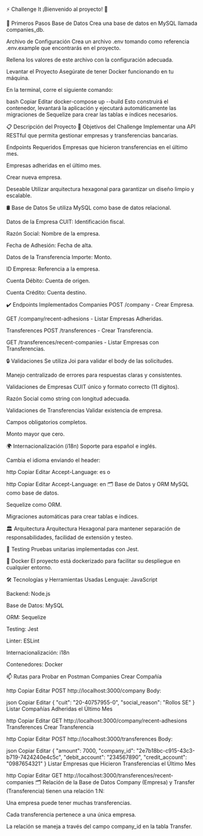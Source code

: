 ⚡️ Challenge It 
¡Bienvenido al proyecto! 🙌

🚀 Primeros Pasos
Base de Datos
Crea una base de datos en MySQL llamada companies_db.

Archivo de Configuración
Crea un archivo .env tomando como referencia .env.example que encontrarás en el proyecto.

Rellena los valores de este archivo con la configuración adecuada.

Levantar el Proyecto
Asegúrate de tener Docker funcionando en tu máquina.

En la terminal, corre el siguiente comando:

bash
Copiar
Editar
docker-compose up --build
Esto construirá el contenedor, levantará la aplicación y ejecutará automáticamente las migraciones de Sequelize para crear las tablas e índices necesarios.

📋 Descripción del Proyecto
🎯 Objetivos del Challenge
Implementar una API RESTful que permita gestionar empresas y transferencias bancarias.

Endpoints Requeridos
Empresas que hicieron transferencias en el último mes.

Empresas adheridas en el último mes.

Crear nueva empresa.

Deseable
Utilizar arquitectura hexagonal para garantizar un diseño limpio y escalable.

🛢️ Base de Datos
Se utiliza MySQL como base de datos relacional.

Datos de la Empresa
CUIT: Identificación fiscal.

Razón Social: Nombre de la empresa.

Fecha de Adhesión: Fecha de alta.

Datos de la Transferencia
Importe: Monto.

ID Empresa: Referencia a la empresa.

Cuenta Débito: Cuenta de origen.

Cuenta Crédito: Cuenta destino.

✔️ Endpoints Implementados
Companies
POST /company - Crear Empresa.

GET /company/recent-adhesions - Listar Empresas Adheridas.

Transferences
POST /transferences - Crear Transferencia.

GET /transferences/recent-companies - Listar Empresas con Transferencias.

🔒 Validaciones
Se utiliza Joi para validar el body de las solicitudes.

Manejo centralizado de errores para respuestas claras y consistentes.

Validaciones de Empresas
CUIT único y formato correcto (11 dígitos).

Razón Social como string con longitud adecuada.

Validaciones de Transferencias
Validar existencia de empresa.

Campos obligatorios completos.

Monto mayor que cero.

🌍 Internacionalización (i18n)
Soporte para español e inglés.

Cambia el idioma enviando el header:

http
Copiar
Editar
Accept-Language: es
o

http
Copiar
Editar
Accept-Language: en
🗂️ Base de Datos y ORM
MySQL como base de datos.

Sequelize como ORM.

Migraciones automáticas para crear tablas e índices.

🏛 Arquitectura
Arquitectura Hexagonal para mantener separación de responsabilidades, facilidad de extensión y testeo.

🧪 Testing
Pruebas unitarias implementadas con Jest.

🐳 Docker
El proyecto está dockerizado para facilitar su despliegue en cualquier entorno.

🛠 Tecnologías y Herramientas Usadas
Lenguaje: JavaScript

Backend: Node.js

Base de Datos: MySQL

ORM: Sequelize

Testing: Jest

Linter: ESLint

Internacionalización: i18n

Contenedores: Docker

📫 Rutas para Probar en Postman
Companies
Crear Compañía

http
Copiar
Editar
POST http://localhost:3000/company
Body:

json
Copiar
Editar
{
  "cuit": "20-40757955-0",
  "social_reason": "Rollos SE"
}
Listar Compañías Adheridas el Último Mes

http
Copiar
Editar
GET http://localhost:3000/company/recent-adhesions
Transferences
Crear Transferencia

http
Copiar
Editar
POST http://localhost:3000/transferences
Body:

json
Copiar
Editar
{
  "amount": 7000,
  "company_id": "2e7b18bc-c915-43c3-b719-7424240e4c5c",
  "debit_account": "234567890",
  "credit_account": "0987654321"
}
Listar Empresas que Hicieron Transferencias el Último Mes

http
Copiar
Editar
GET http://localhost:3000/transferences/recent-companies
🗂️ Relación de la Base de Datos
Company (Empresa) y Transfer (Transferencia) tienen una relación 1:N:

Una empresa puede tener muchas transferencias.

Cada transferencia pertenece a una única empresa.

La relación se maneja a través del campo company_id en la tabla Transfer.
